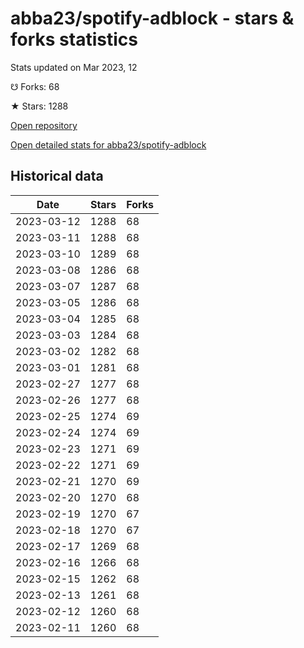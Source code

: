 # abba23/spotify-adblock - stars & forks statistics

Stats updated on Mar 2023, 12

☋ Forks: 68

★ Stars: 1288

[Open repository](https://github.com/abba23/spotify-adblock)

[Open detailed stats for abba23/spotify-adblock](https://reviewgithub.com/rep/abba23/spotify-adblock)

## Historical data
| Date | Stars | Forks |
|------|-------|-------|
| 2023-03-12 | 1288 | 68 | 
| 2023-03-11 | 1288 | 68 | 
| 2023-03-10 | 1289 | 68 | 
| 2023-03-08 | 1286 | 68 | 
| 2023-03-07 | 1287 | 68 | 
| 2023-03-05 | 1286 | 68 | 
| 2023-03-04 | 1285 | 68 | 
| 2023-03-03 | 1284 | 68 | 
| 2023-03-02 | 1282 | 68 | 
| 2023-03-01 | 1281 | 68 | 
| 2023-02-27 | 1277 | 68 | 
| 2023-02-26 | 1277 | 68 | 
| 2023-02-25 | 1274 | 69 | 
| 2023-02-24 | 1274 | 69 | 
| 2023-02-23 | 1271 | 69 | 
| 2023-02-22 | 1271 | 69 | 
| 2023-02-21 | 1270 | 69 | 
| 2023-02-20 | 1270 | 68 | 
| 2023-02-19 | 1270 | 67 | 
| 2023-02-18 | 1270 | 67 | 
| 2023-02-17 | 1269 | 68 | 
| 2023-02-16 | 1266 | 68 | 
| 2023-02-15 | 1262 | 68 | 
| 2023-02-13 | 1261 | 68 | 
| 2023-02-12 | 1260 | 68 | 
| 2023-02-11 | 1260 | 68 | 

